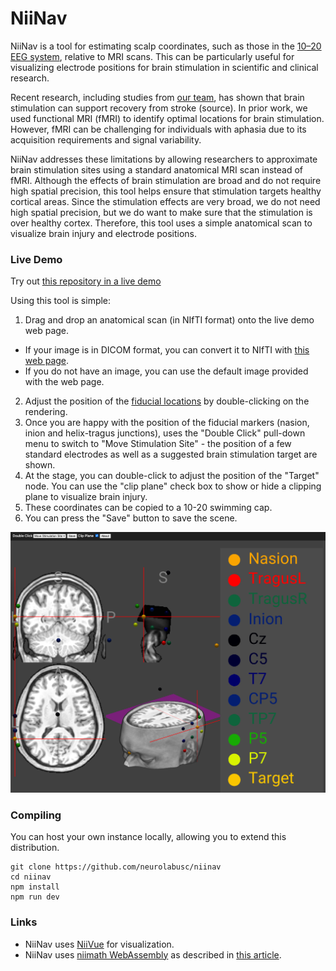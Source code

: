 # NiiNav

NiiNav is a tool for estimating scalp coordinates, such as those in the [10–20 EEG system](https://en.wikipedia.org/wiki/10%E2%80%9320_system_(EEG)), relative to MRI scans. This can be particularly useful for visualizing electrode positions for brain stimulation in scientific and clinical research.

Recent research, including studies from [our team](https://pubmed.ncbi.nlm.nih.gov/30128538/), has shown that brain stimulation can support recovery from stroke (source). In prior work, we used functional MRI (fMRI) to identify optimal locations for brain stimulation. However, fMRI can be challenging for individuals with aphasia due to its acquisition requirements and signal variability.

NiiNav addresses these limitations by allowing researchers to approximate brain stimulation sites using a standard anatomical MRI scan instead of fMRI. Although the effects of brain stimulation are broad and do not require high spatial precision, this tool helps ensure that stimulation targets healthy cortical areas. Since the stimulation effects are very broad, we do not need high spatial precision, but we do want to make sure that the stimulation is over healthy cortex. Therefore, this tool uses a simple anatomical scan to visualize brain injury and electrode positions.

### Live Demo

Try out [this repository in a live demo](https://neurolabusc.github.io/niinav/)

Using this tool is simple:

 1. Drag and drop an anatomical scan (in NIfTI format) onto the live demo web page. 
  - If your image is in DICOM format, you can convert it to NIfTI with [this web page](https://niivue.github.io/niivue-dcm2niix/).
  - If you do not have an image, you can use the default image provided with the web page.
 2. Adjust the position of the [fiducial locations](https://eeglab.org/tutorials/ConceptsGuide/coordinateSystem.html) by double-clicking on the rendering.
 3. Once you are happy with the position of the fiducial markers (nasion, inion and helix-tragus junctions), uses the "Double Click" pull-down menu to switch to "Move Stimulation Site" - the position of a few standard electrodes as well as a suggested brain stimulation target are shown.
 4. At the stage, you can double-click to adjust the position of the "Target" node. You can use the "clip plane" check box to show or hide a clipping plane to visualize brain injury.
 5. These coordinates can be copied to a 10-20 swimming cap.
 6. You can press the "Save" button to save the scene.

![NiiNav](NiiNav.png)

### Compiling

You can host your own instance locally, allowing you to extend this distribution.

```
git clone https://github.com/neurolabusc/niinav
cd niinav
npm install
npm run dev
```

### Links

 - NiiNav uses [NiiVue](https://github.com/niivue/niivue) for visualization.
 - NiiNav uses [niimath WebAssembly](https://github.com/niivue/niivue-niimath) as described in [this article](https://apertureneuro.org/article/94384-niimath-and-fslmaths-replication-as-a-method-to-enhance-popular-neuroimaging-tools).

